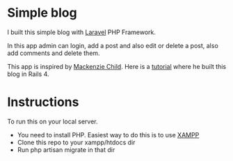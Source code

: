 # Simple blog

I built this simple blog with [Laravel](https://laravel.com/) PHP Framework.

In this app admin can login, add a post and also edit or delete a post, also add comments and delete them.

This app is inspired by [Mackenzie Child](https://github.com/mackenziechild). Here is a [tutorial](https://www.youtube.com/watch?v=BI_VnnOLSKY) where he built this blog in Rails 4.

# Instructions

To run this on your local server.
- You need to install PHP. Easiest way to do this is to use [XAMPP](https://www.apachefriends.org/index.html)
- Clone this repo to your xampp/htdocs dir
- Run php artisan migrate in that dir

